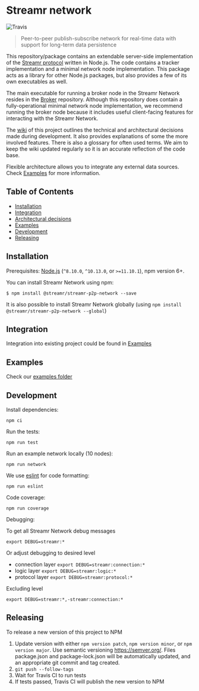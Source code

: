 # Streamr network 
 ![Travis](https://travis-ci.com/streamr-dev/network.svg?token=qNNVCnYJo1fz18VTNpPZ&branch=master)
 
> Peer-to-peer publish-subscribe network for real-time data with support for long-term data persistence

This repository/package contains an extendable server-side implementation of the 
[Streamr protocol](https://github.com/streamr-dev/streamr-specs/blob/master/PROTOCOL.md) written in Node.js.
The code contains a tracker implementation and a minimal network node implementation.
This package acts as a library for other Node.js packages, but also provides a few of its own executables as well.


The main executable for running a broker node in the Streamr Network resides in the
[Broker](https://github.com/streamr-dev/broker) repository. Although this repository does contain a
fully-operational minimal network node implementation, we recommend running the broker node because it includes
useful client-facing features for interacting with the Streamr Network. 

The [wiki](https://github.com/streamr-dev/network/wiki) of this project outlines the technical and architectural
decisions made during development. It also provides explanations of some the more involved features. There is also a
glossary for often used terms. We aim to keep the wiki updated regularly so it is an accurate reflection of the code
base.

Flexible architecture allows you to integrate any external data sources.
Check [Examples](#examples) for more information.


## Table of Contents
- [Installation](#installation)
- [Integration](#integration)
- [Architectural decisions](https://github.com/streamr-dev/network/wiki)
- [Examples](#examples)
- [Development](#development)
- [Releasing](#releasing)

## Installation

Prerequisites: [Node.js](https://nodejs.org/) (`^8.10.0`, `^10.13.0`, or `>=11.10.1`), npm version 6+.

You can install Streamr Network using npm:

```
$ npm install @streamr/streamr-p2p-network --save
```

It is also possible to install Streamr Network globally (using `npm install @streamr/streamr-p2p-network --global`)

## Integration

Integration into existing project could be found in [Examples](./examples)

## Examples

Check our [examples folder](./examples)

## Development

Install dependencies:

    npm ci
    
Run the tests:

    npm run test

Run an example network locally (10 nodes):

    npm run network

We use [eslint](https://github.com/eslint/eslint) for code formatting:

    npm run eslint

Code coverage:

    npm run coverage
    
Debugging:

To get all Streamr Network debug messages  

    export DEBUG=streamr:*
    
Or adjust debugging to desired level 

- connection layer `export DEBUG=streamr:connection:*`
- logic layer `export DEBUG=streamr:logic:*`
- protocol layer `export DEBUG=streamr:protocol:*`

Excluding level

    export DEBUG=streamr:*,-streamr:connection:*
    
    
## Releasing

To release a new version of this project to NPM

1. Update version with either `npm version patch`, `npm version minor`, or `npm version major`. Use semantic versioning
https://semver.org/. Files package.json and package-lock.json will be automatically updated, and an appropriate git commit and tag created. 
2. `git push --follow-tags`
3. Wait for Travis CI to run tests
4. If tests passed, Travis CI will publish the new version to NPM
